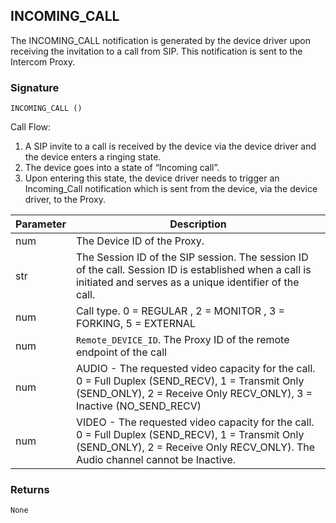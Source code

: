 ## INCOMING\_CALL

The INCOMING\_CALL notification is generated by the device driver upon receiving the invitation to a call from SIP. This notification is sent to the Intercom Proxy.


### Signature

`INCOMING_CALL ()`


Call Flow:

1. A SIP invite to a call is received by the device via the device driver and the device enters a ringing state. 
2. The device goes into a state of “Incoming call”. 
3. Upon entering this state, the device driver needs to trigger an Incoming\_Call notification which is sent from the device, via the device driver, to the Proxy.

| Parameter | Description |
| --- | --- |
| num | The Device ID of the Proxy. |
| str | The Session ID of the SIP session. The session ID of the call. Session ID is established when a call is initiated and serves as a unique identifier of the call. |
| num | Call type. 0 = REGULAR , 2 = MONITOR , 3 = FORKING, 5 = EXTERNAL |
| num| `Remote_DEVICE_ID`. The Proxy ID of the remote endpoint of the call |
| num | AUDIO - The requested video capacity for the call. 0 = Full Duplex (SEND\_RECV), 1 = Transmit Only (SEND\_ONLY), 2 = Receive Only RECV\_ONLY), 3 = Inactive (NO\_SEND\_RECV)  |
| num | VIDEO - The requested video capacity for the call. 0 = Full Duplex (SEND\_RECV), 1 = Transmit Only (SEND\_ONLY), 2 = Receive Only RECV\_ONLY). The Audio channel cannot be Inactive.|

### Returns
`None`

